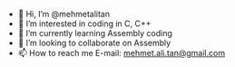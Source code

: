 - 👋 Hi, I’m @mehmetalitan
- 👀 I’m interested in coding in C, C++
- 🌱 I’m currently learning Assembly coding
- 💞️ I’m looking to collaborate on Assembly
- 📫 How to reach me E-mail: mehmet.ali.tan@gmail.com

<!---
mehmetalitan/mehmetalitan is a ✨ special ✨ repository because its `README.md` (this file) appears on your GitHub profile.
You can click the Preview link to take a look at your changes.
--->
